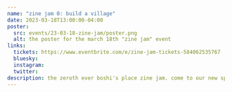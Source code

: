 ```yaml
---
name: "zine jam 0: build a village"
date: 2023-03-18T13:00:00-04:00
poster:
  src: events/23-03-18-zine-jam/poster.png
  alt: the poster for the march 18th "zine jam" event
links:
  tickets: https://www.eventbrite.com/e/zine-jam-tickets-584062535767
  bluesky:
  instagram:
  twitter:
description: the zeroth ever boshi's place zine jam. come to our new space and make zines with us!
---
```

